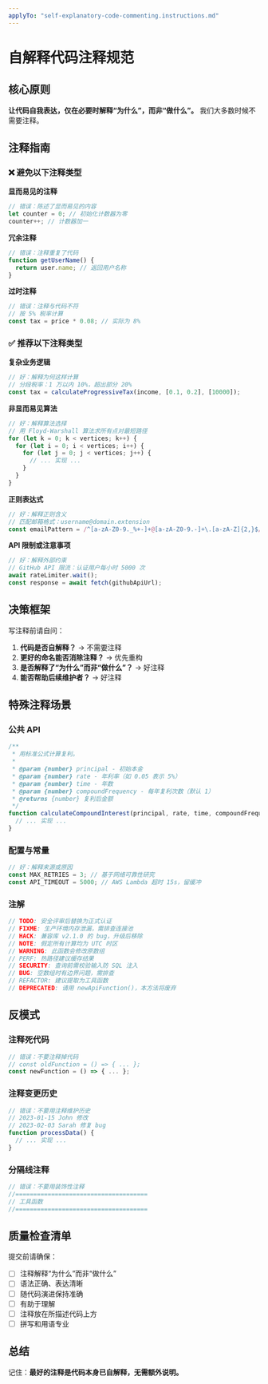 ```yaml
---
applyTo: "self-explanatory-code-commenting.instructions.md"
---
```


<!-- 本文件为自动翻译，供参考。请结合实际需求进行校对和完善。-->

# 自解释代码注释规范

## 核心原则

**让代码自我表达，仅在必要时解释“为什么”，而非“做什么”。**
我们大多数时候不需要注释。

## 注释指南

### ❌ 避免以下注释类型

**显而易见的注释**

```javascript
// 错误：陈述了显而易见的内容
let counter = 0; // 初始化计数器为零
counter++; // 计数器加一
```

**冗余注释**

```javascript
// 错误：注释重复了代码
function getUserName() {
  return user.name; // 返回用户名称
}
```

**过时注释**

```javascript
// 错误：注释与代码不符
// 按 5% 税率计算
const tax = price * 0.08; // 实际为 8%
```

### ✅ 推荐以下注释类型

**复杂业务逻辑**

```javascript
// 好：解释为何这样计算
// 分段税率：1 万以内 10%，超出部分 20%
const tax = calculateProgressiveTax(income, [0.1, 0.2], [10000]);
```

**非显而易见算法**

```javascript
// 好：解释算法选择
// 用 Floyd-Warshall 算法求所有点对最短路径
for (let k = 0; k < vertices; k++) {
  for (let i = 0; i < vertices; i++) {
    for (let j = 0; j < vertices; j++) {
      // ... 实现 ...
    }
  }
}
```

**正则表达式**

```javascript
// 好：解释正则含义
// 匹配邮箱格式：username@domain.extension
const emailPattern = /^[a-zA-Z0-9._%+-]+@[a-zA-Z0-9.-]+\.[a-zA-Z]{2,}$/;
```

**API 限制或注意事项**

```javascript
// 好：解释外部约束
// GitHub API 限流：认证用户每小时 5000 次
await rateLimiter.wait();
const response = await fetch(githubApiUrl);
```

## 决策框架

写注释前请自问：

1. **代码是否自解释？** → 不需要注释
2. **更好的命名能否消除注释？** → 优先重构
3. **是否解释了“为什么”而非“做什么”？** → 好注释
4. **能否帮助后续维护者？** → 好注释

## 特殊注释场景

### 公共 API

```javascript
/**
 * 用标准公式计算复利。
 *
 * @param {number} principal - 初始本金
 * @param {number} rate - 年利率（如 0.05 表示 5%）
 * @param {number} time - 年数
 * @param {number} compoundFrequency - 每年复利次数（默认 1）
 * @returns {number} 复利后金额
 */
function calculateCompoundInterest(principal, rate, time, compoundFrequency = 1) {
  // ... 实现 ...
}
```

### 配置与常量

```javascript
// 好：解释来源或原因
const MAX_RETRIES = 3; // 基于网络可靠性研究
const API_TIMEOUT = 5000; // AWS Lambda 超时 15s，留缓冲
```

### 注解

```javascript
// TODO: 安全评审后替换为正式认证
// FIXME: 生产环境内存泄漏，需排查连接池
// HACK: 兼容库 v2.1.0 的 bug，升级后移除
// NOTE: 假定所有计算均为 UTC 时区
// WARNING: 此函数会修改原数组
// PERF: 热路径建议缓存结果
// SECURITY: 查询前需校验输入防 SQL 注入
// BUG: 空数组时有边界问题，需排查
// REFACTOR: 建议提取为工具函数
// DEPRECATED: 请用 newApiFunction()，本方法将废弃
```

## 反模式

### 注释死代码

```javascript
// 错误：不要注释掉代码
// const oldFunction = () => { ... };
const newFunction = () => { ... };
```

### 注释变更历史

```javascript
// 错误：不要用注释维护历史
// 2023-01-15 John 修改
// 2023-02-03 Sarah 修复 bug
function processData() {
  // ... 实现 ...
}
```

### 分隔线注释

```javascript
// 错误：不要用装饰性注释
//=====================================
// 工具函数
//=====================================
```

## 质量检查清单

提交前请确保：

- [ ] 注释解释“为什么”而非“做什么”
- [ ] 语法正确、表达清晰
- [ ] 随代码演进保持准确
- [ ] 有助于理解
- [ ] 注释放在所描述代码上方
- [ ] 拼写和用语专业

## 总结

记住：**最好的注释是代码本身已自解释，无需额外说明。**
